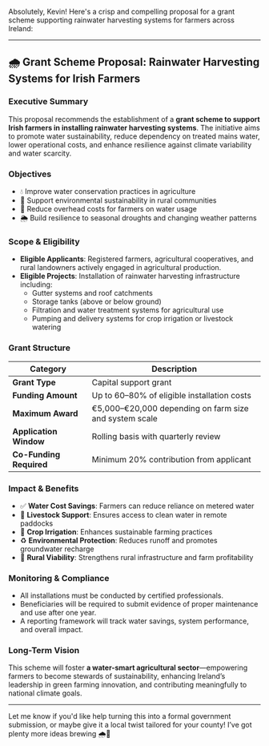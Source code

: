 Absolutely, Kevin! Here's a crisp and compelling proposal for a grant scheme supporting rainwater harvesting systems for farmers across Ireland:

---

## 🌧️ Grant Scheme Proposal: Rainwater Harvesting Systems for Irish Farmers

### Executive Summary
This proposal recommends the establishment of a **grant scheme to support Irish farmers in installing rainwater harvesting systems**. The initiative aims to promote water sustainability, reduce dependency on treated mains water, lower operational costs, and enhance resilience against climate variability and water scarcity.

### Objectives
- 💧 Improve water conservation practices in agriculture
- 🌿 Support environmental sustainability in rural communities
- 💸 Reduce overhead costs for farmers on water usage
- 🌦️ Build resilience to seasonal droughts and changing weather patterns

### Scope & Eligibility
- **Eligible Applicants**: Registered farmers, agricultural cooperatives, and rural landowners actively engaged in agricultural production.
- **Eligible Projects**: Installation of rainwater harvesting infrastructure including:
  - Gutter systems and roof catchments
  - Storage tanks (above or below ground)
  - Filtration and water treatment systems for agricultural use
  - Pumping and delivery systems for crop irrigation or livestock watering

### Grant Structure
| Category                   | Description                                            |
|---------------------------|--------------------------------------------------------|
| **Grant Type**            | Capital support grant                                 |
| **Funding Amount**        | Up to 60–80% of eligible installation costs            |
| **Maximum Award**         | €5,000–€20,000 depending on farm size and system scale |
| **Application Window**    | Rolling basis with quarterly review                    |
| **Co-Funding Required**   | Minimum 20% contribution from applicant                |

### Impact & Benefits
- ✅ **Water Cost Savings**: Farmers can reduce reliance on metered water
- 🐄 **Livestock Support**: Ensures access to clean water in remote paddocks
- 🌾 **Crop Irrigation**: Enhances sustainable farming practices
- ♻️ **Environmental Protection**: Reduces runoff and promotes groundwater recharge
- 🚜 **Rural Viability**: Strengthens rural infrastructure and farm profitability

### Monitoring & Compliance
- All installations must be conducted by certified professionals.
- Beneficiaries will be required to submit evidence of proper maintenance and use after one year.
- A reporting framework will track water savings, system performance, and overall impact.

### Long-Term Vision
This scheme will foster **a water-smart agricultural sector**—empowering farmers to become stewards of sustainability, enhancing Ireland’s leadership in green farming innovation, and contributing meaningfully to national climate goals.

---

Let me know if you'd like help turning this into a formal government submission, or maybe give it a local twist tailored for your county! I’ve got plenty more ideas brewing 🌧️🚜
